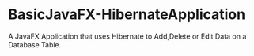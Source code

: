# BasicJavaFX-HibernateApplication

A JavaFX Application that uses Hibernate to Add,Delete or Edit Data on a Database Table.
